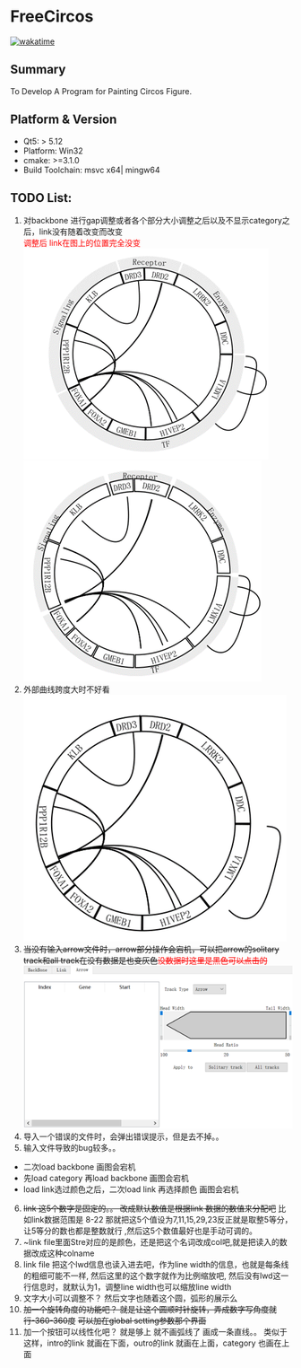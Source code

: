 # FreeCircos

[![wakatime](https://wakatime.com/badge/github/Zeffiretti/FreeCircos.svg)](https://wakatime.com/badge/github/Zeffiretti/FreeCircos)

## Summary

To Develop A Program for Painting Circos Figure.

## Platform & Version

- Qt5: > 5.12
- Platform: Win32
- cmake: >=3.1.0
- Build Toolchain: msvc x64| mingw64

## TODO List:

1. 对backbone 进行gap调整或者各个部分大小调整之后以及不显示category之后，link没有随着改变而改变
   <br><font color=red>调整后 link在图上的位置完全没变</font>
   ![img_2.png](img_2.png)![img_3.png](img_3.png)
2. 外部曲线跨度大时不好看
   ![img_4.png](img_4.png)
3. ~~当没有输入arrow文件时，arrow部分操作会宕机，可以把arrow的solitary track和all track在没有数据是也变灰色~~<font color=red>~~没数据时这里是黑色可以点击的~~</font>
   ![img_5.png](img_5.png)
4. 导入一个错误的文件时，会弹出错误提示，但是去不掉。。
5. 输入文件导致的bug较多。。

- 二次load backbone 画图会宕机
- 先load category 再load backbone 画图会宕机
- load link选过颜色之后，二次load link 再选择颜色 画图会宕机

6. ~~link 这5个数字是固定的。。 改成默认数值是根据link 数据的数值来分配吧~~ 比如link数据范围是 8-22 那就把这5个值设为7,11,15,29,23反正就是取整5等分，让5等分的数也都是整数就行
   ,然后这5个数值最好也是手动可调的。
7. ~link file里面Stre对应的是颜色，还是把这个名词改成col吧,就是把读入的数据改成这种colname
8. link file 把这个lwd信息也读入进去吧，作为line width的信息，也就是每条线的粗细可能不一样, 然后这里的这个数字就作为比例缩放吧, 然后没有lwd这一行信息时，就默认为1，调整line width也可以缩放line
   width
9. 文字大小可以调整不？ 然后文字也随着这个圆，弧形的展示么
10. ~~加一个旋转角度的功能吧？ 就是让这个圆顺时针旋转，弄成数字写角度就行-360-360度~~
    ~~可以加在global setting参数那个界面~~
11. 加一个按钮可以线性化吧？ 就是够上 就不画弧线了 画成一条直线。。 类似于这样，intro的link 就画在下面，outro的link 就画在上面，category 也画在上面